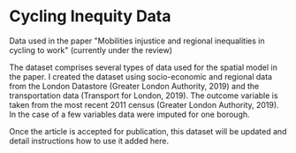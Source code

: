 # Cycling Inequity Data
Data used in the paper "Mobilities injustice and regional inequalities in cycling to work" (currently under the review)

The dataset comprises several types of data used for the spatial model in the paper. 
I created the dataset using socio-economic and regional data from the London Datastore (Greater London Authority, 2019) 
and the transportation data (Transport for London, 2019). The outcome variable is taken from the most recent 2011 census 
(Greater London Authority, 2019). In the case of a few variables data were imputed for one borough.

Once the article is accepted for publication, this dataset will be updated and detail instructions how to use it added here.
